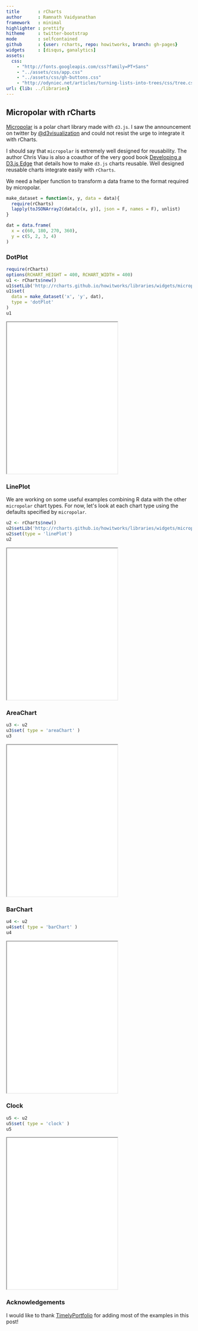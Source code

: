 ```yaml
---
title       : rCharts
author      : Ramnath Vaidyanathan
framework   : minimal
highlighter : prettify
hitheme     : twitter-bootstrap
mode        : selfcontained
github      : {user: rcharts, repo: howitworks, branch: gh-pages}
widgets     : [disqus, ganalytics]
assets:
  css: 
    - "http://fonts.googleapis.com/css?family=PT+Sans"
    - "../assets/css/app.css"
    - "../assets/css/gh-buttons.css"
    - "http://odyniec.net/articles/turning-lists-into-trees/css/tree.css"
url: {lib: ../libraries}
---
```


## Micropolar with rCharts

[Micropolar](http://micropolar.org) is a polar chart library made with `d3.js`. I saw the announcement on twitter by [@d3visualization](https://twitter.com/d3visualization) and could not resist the urge to integrate it with rCharts.

I should say that `micropolar` is extremely well designed for reusability.  The author Chris Viau is also a coauthor of the very good book [Developing a D3.js Edge](http://bleedingedgepress.com/our-books/developing-a-d3-js-edge/) that details how to make `d3.js` charts reusable.  Well designed reusable charts integrate easily with `rCharts`.

We need a helper function to transform a data frame to the format required by micropolar.





```r
make_dataset = function(x, y, data = data){
  require(rCharts)
  lapply(toJSONArray2(data[c(x, y)], json = F, names = F), unlist)
}

dat = data.frame(
  x = c(60, 180, 270, 360),
  y = c(5, 2, 3, 4)
)
```


### DotPlot


```r
require(rCharts)
options(RCHART_HEIGHT = 400, RCHART_WIDTH = 400)
u1 <- rCharts$new()
u1$setLib('http://rcharts.github.io/howitworks/libraries/widgets/micropolar')
u1$set(
  data = make_dataset('x', 'y', dat),
  type = 'dotPlot'
)
u1
```

<iframe src=assets/fig/dotPlot.html seamless></iframe>


### LinePlot

We are working on some useful examples combining R data with the other `micropolar` chart types.  For now, let's look at each chart type using the defaults specified by `micropolar`.


```r
u2 <- rCharts$new()
u2$setLib('http://rcharts.github.io/howitworks/libraries/widgets/micropolar')
u2$set(type = 'linePlot')
u2
```

<iframe src=assets/fig/linePlot.html seamless></iframe>


### AreaChart


```r
u3 <- u2
u3$set( type = 'areaChart' )
u3
```

<iframe src=assets/fig/areaChart.html seamless></iframe>


### BarChart


```r
u4 <- u2
u4$set( type = 'barChart' )
u4
```

<iframe src=assets/fig/barChart.html seamless></iframe>


### Clock


```r
u5 <- u2
u5$set( type = 'clock' )
u5
```

<iframe src=assets/fig/clock.html seamless></iframe>


<div id='disqus_thread'></div>

<style>
iframe {
  height: 410px;
}
</style>

### Acknowledgements

I would like to thank [TimelyPortfolio](http://github.com/timelyportfolio) for adding most of the examples in this post!




